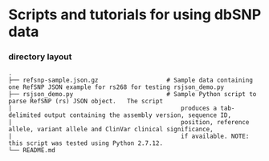 Scripts and tutorials for using dbSNP data
============================

### directory layout

    .
    ├── refsnp-sample.json.gz                   # Sample data containing one RefSNP JSON example for rs268 for testing rsjson_demo.py  
    ├── rsjson_demo.py               			# Sample Python script to parse RefSNP (rs) JSON object.   The script 
    |               								produces a tab-delimited output containing the assembly version, sequence ID, 
    |                                             	position, reference allele, variant allele and ClinVar clinical significance, 
    |                                             	if available. NOTE: this script was tested using Python 2.7.12.
    └── README.md
